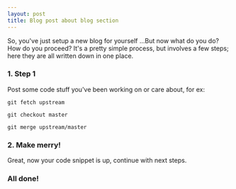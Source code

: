 ```yaml
---
layout: post
title: Blog post about blog section
---
```


So, you've just setup a new blog for yourself ...But now what do you do? How do you proceed? It's a pretty simple process, but involves a few steps; here they are all written down in one place.
                                
### 1. Step 1

Post some code stuff you've been working on or care about, for ex:

    git fetch upstream

    git checkout master

    git merge upstream/master

### 2. Make merry!

Great, now your code snippet is up, continue with next steps. 

### All done!
